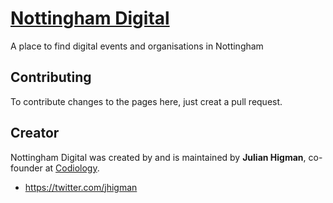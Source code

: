 # [Nottingham Digital](http://nottingham.digital/)

A place to find digital events and organisations in Nottingham

## Contributing

To contribute changes to the pages here, just creat a pull request.

## Creator

Nottingham Digital was created by and is maintained by **Julian Higman**, co-founder at [Codiology](http://codiology.com/).

* https://twitter.com/jhigman

